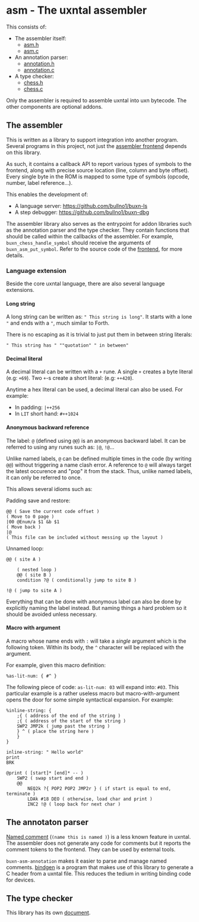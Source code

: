 # asm - The uxntal assembler

This consists of:

* The assembler itself:
  * [asm.h](../include/buxn/asm/asm.h)
  * [asm.c](../src/asm/asm.c)
* An annotation parser:
  * [annotation.h](../include/buxn/asm/annotation.h)
  * [annotation.c](../src/asm/annotation.c)
* A type checker:
  * [chess.h](../include/buxn/asm/chess.h)
  * [chess.c](../src/asm/chess.c)

Only the assembler is required to assemble uxntal into uxn bytecode.
The other components are optional addons.

## The assembler

This is written as a library to support integration into another program.
Several programs in this project, not just the [assembler frontend](./asm-frontend.md) depends on this library.

As such, it contains a callback API to report various types of symbols to the frontend, along with precise source location (line, column and byte offset).
Every single byte in the ROM is mapped to some type of symbols (opcode, number, label reference...).

This enables the development of:

* A language server: https://github.com/bullno1/buxn-ls
* A step debugger: https://github.com/bullno1/buxn-dbg

The assembler library also serves as the entrypoint for addon libraries such as the annotation parser and the type checker.
They contain functions that should be called within the callbacks of the assembler.
For example, `buxn_chess_handle_symbol` should receive the arguments of `buxn_asm_put_symbol`.
Refer to the source code of the [frontend](./asm-frontend.md), for more details.

### Language extension

Beside the core uxntal language, there are also several language extensions.

#### Long string

A long string can be written as: `" This string is long"`.
It starts with a lone `"` and ends with a `"`, much similar to Forth.

There is no escaping as it is trivial to just put them in between string literals:

```
" This string has " ""quotation" " in between"
```

#### Decimal literal

A decimal literal can be written with a `+` rune.
A single `+` creates a byte literal (e.g: `+69`).
Two `+`-s create a short literal: (e.g: `++420`).

Anytime a hex literal can be used, a decimal literal can also be used.
For example:

* In padding: `|++256`
* In `LIT` short hand: `#++1024`

#### Anonymous backward reference

The label: `@` (defined using `@@`) is an anonymous backward label.
It can be referred to using any runes such as: `|@`, `!@`...

Unlike named labels, `@` can be defined multiple times in the code (by writing `@@`) without triggering a name clash error.
A reference to `@` will always target the latest occurence and "pop" it from the stack.
Thus, unlike named labels, it can only be referred to once.

This allows several idioms such as:

Padding save and restore:

```
@@ ( Save the current code offset )
( Move to 0 page )
|00 @Enum/a $1 &b $1
( Move back )
|@
( This file can be included without messing up the layout )
```

Unnamed loop:

```
@@ ( site A )

    ( nested loop )
    @@ ( site B )
    condition ?@ ( conditionally jump to site B )

!@ ( jump to site A )
```

Everything that can be done with anonymous label can also be done by explicitly naming the label instead.
But naming things a hard problem so it should be avoided unless necessary.

#### Macro with argument

A macro whose name ends with `:` will take a *single* argument which is the following token.
Within its body, the `^` character will be replaced with the argument.

For example, given this macro definition:

```
%as-lit-num: { #^ }
```

The following piece of code: `as-lit-num: 03` will expand into: `#03`.
This particular example is a rather useless macro but macro-with-argument opens the door for some simple syntactical expansion.
For example:

```
%inline-string: {
	;{ ( address of the end of the string )
	;{ ( address of the start of the string )
	SWP2 JMP2k ( jump past the string )
	} ^ ( place the string here )
	}
}

inline-string: " Hello world"
print
BRK

@print ( [start]* [end]* -- )
	SWP2 ( swap start and end )
	@@
		NEQ2k ?{ POP2 POP2 JMP2r } ( if start is equal to end, terminate )
		LDAk #18 DEO ( otherwise, load char and print )
		INC2 !@ ( loop back for next char )
```

## The annotaton parser

[Named comment](https://wiki.xxiivv.com/site/uxntal_notation.html#comments) (`(name this is named )`) is a less known feature in uxntal.
The assembler does not generate any code for comments but it reports the comment tokens to the frontend.
They can be used by external tools.

`buxn-asm-annotation` makes it easier to parse and manage named comments.
[bindgen](./bindgen.md) is a program that makes use of this library to generate a C header from a uxntal file.
This reduces the tedium in writing binding code for devices.

## The type checker

This library has its own [document](./chess.md).
